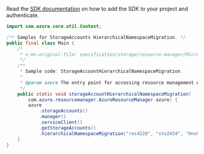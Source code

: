 Read the [SDK documentation](https://github.com/Azure/azure-sdk-for-java/blob/azure-resourcemanager_2.12.0/sdk/resourcemanager/azure-resourcemanager/README.md) on how to add the SDK to your project and authenticate.

```java
import com.azure.core.util.Context;

/** Samples for StorageAccounts HierarchicalNamespaceMigration. */
public final class Main {
    /*
     * x-ms-original-file: specification/storage/resource-manager/Microsoft.Storage/stable/2021-08-01/examples/StorageAccountHierarchicalNamespaceMigration.json
     */
    /**
     * Sample code: StorageAccountHierarchicalNamespaceMigration.
     *
     * @param azure The entry point for accessing resource management APIs in Azure.
     */
    public static void storageAccountHierarchicalNamespaceMigration(
        com.azure.resourcemanager.AzureResourceManager azure) {
        azure
            .storageAccounts()
            .manager()
            .serviceClient()
            .getStorageAccounts()
            .hierarchicalNamespaceMigration("res4228", "sto2434", "HnsOnValidationRequest", Context.NONE);
    }
}
```
